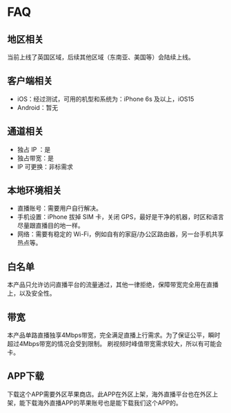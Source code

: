 # FAQ

## 地区相关

当前上线了英国区域，后续其他区域（东南亚、美国等）会陆续上线。

## 客户端相关

- iOS：经过测试，可用的机型和系统为：iPhone 6s 及以上，iOS15
- Android：暂无

## 通道相关

- 独占 IP ：是
- 独占带宽：是
- IP 可更换：非标需求

## 本地环境相关

- 直播账号：需要用户自行解决。
- 手机设置：iPhone 拔掉 SIM 卡，关闭 GPS，最好是干净的机器，时区和语言尽量跟直播目的地一样。
- 网络：需要有稳定的 Wi-Fi，例如自有的家庭/办公区路由器，另一台手机共享热点等。

## 白名单

本产品只允许访问直播平台的流量通过，其他一律拒绝，保障带宽完全用在直播上，以及安全性。

## 带宽

本产品单路直播独享4Mbps带宽，完全满足直播上行需求。为了保证公平，瞬时超过4Mbps带宽的情况会受到限制。 刷视频时峰值带宽需求较大，所以有可能会卡。

## APP下载

下载这个APP需要外区苹果商店。此APP在外区上架，海外直播平台也在外区上架，能下载海外直播APP的苹果账号也是能下载我们这个APP的。